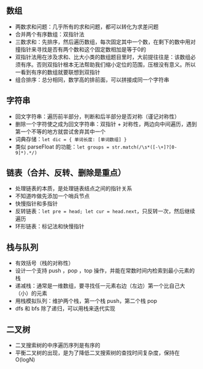 ## 数组
- 两数求和问题：几乎所有的求和问题，都可以转化为求差问题
- 合并两个有序数组：双指针法
- 三数求和：先排序，然后遍历数组，每次固定其中一个数，在剩下的数中用对撞指针来寻找是否有两个数和这个固定数相加是等于0的
- 双指针法用在涉及求和、比大小类的数组题目里时，大前提往往是：该数组必须有序。否则双指针根本无法帮助我们缩小定位的范围，压根没有意义。所以一看到有序的数组就要联想到双指针
- 组合排序：总分相同，数学高的排前面，可以拼接成同一个字符串

## 字符串
- 回文字符串：遍历前半部分，判断和后半部分是否对称（谨记对称性）
- 删除一个字符使之成为回文字符串：双指针 + 对称性，两边向中间遍历，遇到第一个不等的地方就尝试舍弃其中一个
- 词典存储：`let dic = { 单词长度: [单词数组] }`
- 类似 parseFloat 的功能：`let groups = str.match(/\s*([-\+]?[0-9]*).*/)`

## 链表（合并、反转、删除是重点）
- 处理链表的本质，是处理链表结点之间的指针关系
- 不知道咋做先添加一个哨兵节点
- 快慢指针和多指针
- 反转链表：`let pre = head; let cur = head.next`，只反转一次，然后继续遍历
- 环形链表：标记法和快慢指针

## 栈与队列
- 有效括号（栈的对称性）
- 设计一个支持 push ，pop ，top 操作，并能在常数时间内检索到最小元素的栈
- 递减栈：通常是一维数组，要寻找任一元素右边（左边）第一个比自己大（小）的元素
- 用栈模拟队列：维护两个栈，第一个栈 push，第二个栈 pop
- dfs 和 bfs 除了递归，可以用栈来迭代实现

## 二叉树
- 二叉搜索树的中序遍历序列是有序的
- 平衡二叉树的出现，是为了降低二叉搜索树的查找时间复杂度，保持在 O(logN)
